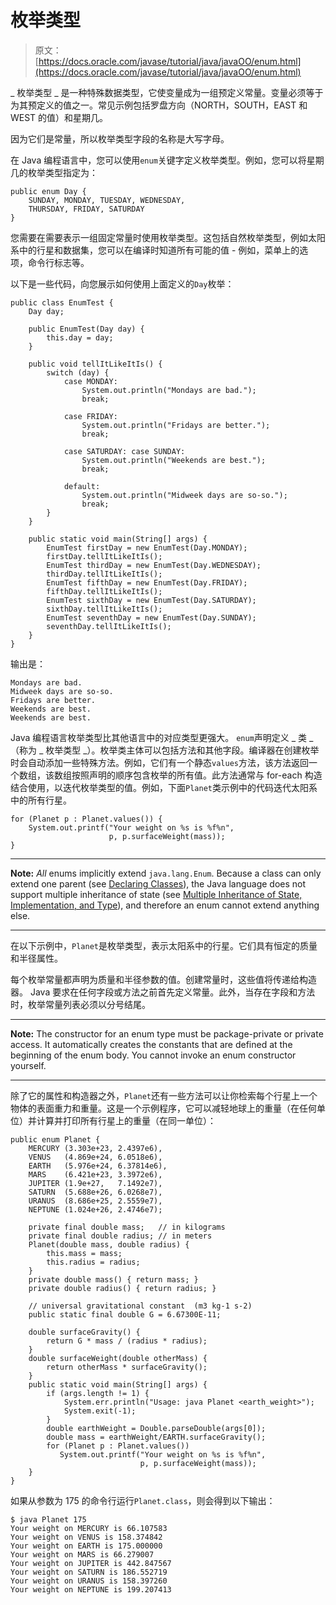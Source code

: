 # 枚举类型

> 原文： [https://docs.oracle.com/javase/tutorial/java/javaOO/enum.html](https://docs.oracle.com/javase/tutorial/java/javaOO/enum.html)

_ 枚举类型 _ 是一种特殊数据类型，它使变量成为一组预定义常量。变量必须等于为其预定义的值之一。常见示例包括罗盘方向（NORTH，SOUTH，EAST 和 WEST 的值）和星期几。

因为它们是常量，所以枚举类型字段的名称是大写字母。

在 Java 编程语言中，您可以使用`enum`关键字定义枚举类型。例如，您可以将星期几的枚举类型指定为：

```
public enum Day {
    SUNDAY, MONDAY, TUESDAY, WEDNESDAY,
    THURSDAY, FRIDAY, SATURDAY 
}

```

您需要在需要表示一组固定常量时使用枚举类型。这包括自然枚举类型，例如太阳系中的行星和数据集，您可以在编译时知道所有可能的值 - 例如，菜单上的选项，命令行标志等。

以下是一些代码，向您展示如何使用上面定义的`Day`枚举：

```
public class EnumTest {
    Day day;

    public EnumTest(Day day) {
        this.day = day;
    }

    public void tellItLikeItIs() {
        switch (day) {
            case MONDAY:
                System.out.println("Mondays are bad.");
                break;

            case FRIDAY:
                System.out.println("Fridays are better.");
                break;

            case SATURDAY: case SUNDAY:
                System.out.println("Weekends are best.");
                break;

            default:
                System.out.println("Midweek days are so-so.");
                break;
        }
    }

    public static void main(String[] args) {
        EnumTest firstDay = new EnumTest(Day.MONDAY);
        firstDay.tellItLikeItIs();
        EnumTest thirdDay = new EnumTest(Day.WEDNESDAY);
        thirdDay.tellItLikeItIs();
        EnumTest fifthDay = new EnumTest(Day.FRIDAY);
        fifthDay.tellItLikeItIs();
        EnumTest sixthDay = new EnumTest(Day.SATURDAY);
        sixthDay.tellItLikeItIs();
        EnumTest seventhDay = new EnumTest(Day.SUNDAY);
        seventhDay.tellItLikeItIs();
    }
}

```

输出是：

```
Mondays are bad.
Midweek days are so-so.
Fridays are better.
Weekends are best.
Weekends are best.

```

Java 编程语言枚举类型比其他语言中的对应类型更强大。 `enum`声明定义 _ 类 _（称为 _ 枚举类型 _）。枚举类主体可以包括方法和其他字段。编译器在创建枚举时会自动添加一些特殊方法。例如，它们有一个静态`values`方法，该方法返回一个数组，该数组按照声明的顺序包含枚举的所有值。此方法通常与 for-each 构造结合使用，以迭代枚举类型的值。例如，下面`Planet`类示例中的代码迭代太阳系中的所有行星。

```
for (Planet p : Planet.values()) {
    System.out.printf("Your weight on %s is %f%n",
                      p, p.surfaceWeight(mass));
}

```

* * *

**Note:** _All_ enums implicitly extend `java.lang.Enum`. Because a class can only extend one parent (see [Declaring Classes](classdecl.html)), the Java language does not support multiple inheritance of state (see [Multiple Inheritance of State, Implementation, and Type](../IandI/multipleinheritance.html)), and therefore an enum cannot extend anything else.

* * *

在以下示例中，`Planet`是枚举类型，表示太阳系中的行星。它们具有恒定的质量和半径属性。

每个枚举常量都声明为质量和半径参数的值。创建常量时，这些值将传递给构造器。 Java 要求在任何字段或方法之前首先定义常量。此外，当存在字段和方法时，枚举常量列表必须以分号结尾。

* * *

**Note:** The constructor for an enum type must be package-private or private access. It automatically creates the constants that are defined at the beginning of the enum body. You cannot invoke an enum constructor yourself.

* * *

除了它的属性和构造器之外，`Planet`还有一些方法可以让你检索每个行星上一个物体的表面重力和重量。这是一个示例程序，它可以减轻地球上的重量（在任何单位）并计算并打印所有行星上的重量（在同一单位）：

```
public enum Planet {
    MERCURY (3.303e+23, 2.4397e6),
    VENUS   (4.869e+24, 6.0518e6),
    EARTH   (5.976e+24, 6.37814e6),
    MARS    (6.421e+23, 3.3972e6),
    JUPITER (1.9e+27,   7.1492e7),
    SATURN  (5.688e+26, 6.0268e7),
    URANUS  (8.686e+25, 2.5559e7),
    NEPTUNE (1.024e+26, 2.4746e7);

    private final double mass;   // in kilograms
    private final double radius; // in meters
    Planet(double mass, double radius) {
        this.mass = mass;
        this.radius = radius;
    }
    private double mass() { return mass; }
    private double radius() { return radius; }

    // universal gravitational constant  (m3 kg-1 s-2)
    public static final double G = 6.67300E-11;

    double surfaceGravity() {
        return G * mass / (radius * radius);
    }
    double surfaceWeight(double otherMass) {
        return otherMass * surfaceGravity();
    }
    public static void main(String[] args) {
        if (args.length != 1) {
            System.err.println("Usage: java Planet <earth_weight>");
            System.exit(-1);
        }
        double earthWeight = Double.parseDouble(args[0]);
        double mass = earthWeight/EARTH.surfaceGravity();
        for (Planet p : Planet.values())
           System.out.printf("Your weight on %s is %f%n",
                             p, p.surfaceWeight(mass));
    }
}

```

如果从参数为 175 的命令行运行`Planet.class`，则会得到以下输出：

```
$ java Planet 175
Your weight on MERCURY is 66.107583
Your weight on VENUS is 158.374842
Your weight on EARTH is 175.000000
Your weight on MARS is 66.279007
Your weight on JUPITER is 442.847567
Your weight on SATURN is 186.552719
Your weight on URANUS is 158.397260
Your weight on NEPTUNE is 199.207413

```